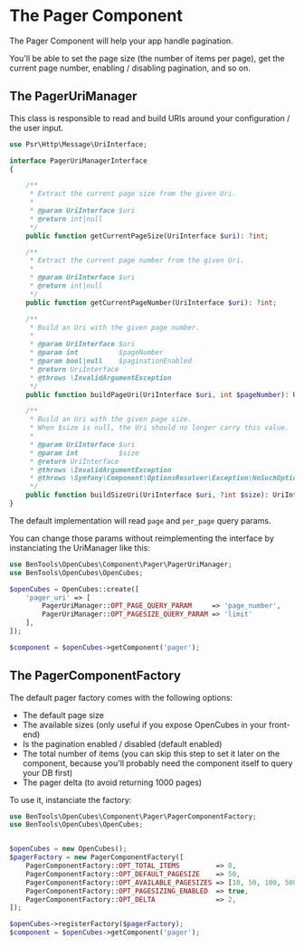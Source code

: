 # The Pager Component

The Pager Component will help your app handle pagination. 

You'll be able to set the page size (the number of items per page), get the current page number, enabling / disabling pagination, and so on.

## The PagerUriManager

This class is responsible to read and build URIs around your configuration / the user input.

```php
use Psr\Http\Message\UriInterface;

interface PagerUriManagerInterface
{

    /**
     * Extract the current page size from the given Uri.
     *
     * @param UriInterface $uri
     * @return int|null
     */
    public function getCurrentPageSize(UriInterface $uri): ?int;

    /**
     * Extract the current page number from the given Uri.
     *
     * @param UriInterface $uri
     * @return int|null
     */
    public function getCurrentPageNumber(UriInterface $uri): ?int;

    /**
     * Build an Uri with the given page number.
     *
     * @param UriInterface $uri
     * @param int          $pageNumber
     * @param bool|null    $paginationEnabled
     * @return UriInterface
     * @throws \InvalidArgumentException
     */
    public function buildPageUri(UriInterface $uri, int $pageNumber): UriInterface;

    /**
     * Build an Uri with the given page size.
     * When $size is null, the Uri should no longer carry this value.
     *
     * @param UriInterface $uri
     * @param int          $size
     * @return UriInterface
     * @throws \InvalidArgumentException
     * @throws \Symfony\Component\OptionsResolver\Exception\NoSuchOptionException
     */
    public function buildSizeUri(UriInterface $uri, ?int $size): UriInterface;
}
```

The default implementation will read `page` and  `per_page` query params. 

You can change those params without reimplementing the interface by instanciating the UriManager like this:

```php
use BenTools\OpenCubes\Component\Pager\PagerUriManager;
use BenTools\OpenCubes\OpenCubes;

$openCubes = OpenCubes::create([
    'pager_uri' => [
        PagerUriManager::OPT_PAGE_QUERY_PARAM     => 'page_number',
        PagerUriManager::OPT_PAGESIZE_QUERY_PARAM => 'limit'
    ],
]);

$component = $openCubes->getComponent('pager');
```


## The PagerComponentFactory

The default pager factory comes with the following options:

- The default page size
- The available sizes (only useful if you expose OpenCubes in your front-end)
- Is the pagination enabled / disabled (default enabled)
- The total number of items (you can skip this step to set it later on the component, because you'll probably need the component itself to query your DB first)
- The pager delta (to avoid returning 1000 pages)

To use it, instanciate the factory:

```php
use BenTools\OpenCubes\Component\Pager\PagerComponentFactory;
use BenTools\OpenCubes\OpenCubes;


$openCubes = new OpenCubes();
$pagerFactory = new PagerComponentFactory([
    PagerComponentFactory::OPT_TOTAL_ITEMS         => 0,
    PagerComponentFactory::OPT_DEFAULT_PAGESIZE    => 50,
    PagerComponentFactory::OPT_AVAILABLE_PAGESIZES => [10, 50, 100, 500],
    PagerComponentFactory::OPT_PAGESIZING_ENABLED  => true,
    PagerComponentFactory::OPT_DELTA               => 2,
]);

$openCubes->registerFactory($pagerFactory);
$component = $openCubes->getComponent('pager');
```